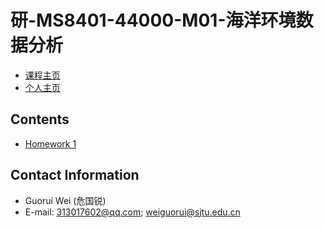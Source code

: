 # 研-MS8401-44000-M01-海洋环境数据分析

- [课程主页](https://grwei.github.io/SJTU_2021-2022-2_MS8401/)
- [个人主页](https://grwei.github.io/)

## Contents

- [Homework 1](https://grwei.github.io/SJTU_2021-2022-2_MS8401/hw1_危国锐_120034910021.pdf)

## Contact Information

- Guorui Wei (危国锐)
- E-mail: 313017602@qq.com; weiguorui@sjtu.edu.cn
